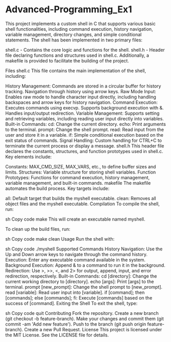 # Advanced-Programming_Ex1 
This project implements a custom shell in C that supports various basic shell functionalities, including command execution, history navigation, variable management, directory changes, and simple conditional statements. The shell has been implemented in two primary files:

shell.c - Contains the core logic and functions for the shell.
shell.h - Header file declaring functions and structures used in shell.c.
Additionally, a makefile is provided to facilitate the building of the project.

Files
shell.c
This file contains the main implementation of the shell, including:

History Management:
Commands are stored in a circular buffer for history tracking.
Navigation through history using arrow keys.
Raw Mode Input:
Enables raw mode to handle character input directly, including handling backspaces and arrow keys for history navigation.
Command Execution:
Executes commands using execvp.
Supports background execution with &.
Handles input/output redirection.
Variable Management:
Supports setting and retrieving variables, including reading user input directly into variables.
Built-in Commands:
cd: Change the current directory.
echo: Print arguments to the terminal.
prompt: Change the shell prompt.
read: Read input from the user and store it in a variable.
if: Simple conditional execution based on the exit status of commands.
Signal Handling:
Custom handling for CTRL+C to terminate the current process or display a message.
shell.h
This header file declares the constants, structures, and function prototypes used in shell.c. Key elements include:

Constants:
MAX_CMD_SIZE, MAX_VARS, etc., to define buffer sizes and limits.
Structures:
Variable structure for storing shell variables.
Function Prototypes:
Functions for command execution, history management, variable management, and built-in commands.
makefile
The makefile automates the build process. Key targets include:

all: Default target that builds the myshell executable.
clean: Removes all object files and the myshell executable.
Compilation
To compile the shell, run:

sh
Copy code
make
This will create an executable named myshell.

To clean up the build files, run:

sh
Copy code
make clean
Usage
Run the shell with:

sh
Copy code
./myshell
Supported Commands
History Navigation: Use the Up and Down arrow keys to navigate through the command history.
Execution: Enter any executable command available in the system.
Background Execution: Append & to a command to run it in the background.
Redirection: Use >, >>, <, and 2> for output, append, input, and error redirection, respectively.
Built-in Commands:
cd [directory]: Change the current working directory to [directory].
echo [args]: Print [args] to the terminal.
prompt [new_prompt]: Change the shell prompt to [new_prompt].
read [variable]: Read user input into [variable].
if [command]; then [commands]; else [commands]; fi: Execute [commands] based on the success of [command].
Exiting the Shell
To exit the shell, type:

sh
Copy code
quit
Contributing
Fork the repository.
Create a new branch (git checkout -b feature-branch).
Make your changes and commit them (git commit -am 'Add new feature').
Push to the branch (git push origin feature-branch).
Create a new Pull Request.
License
This project is licensed under the MIT License. See the LICENSE file for details.



